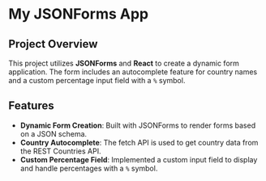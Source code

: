 # My JSONForms App

## Project Overview

This project utilizes **JSONForms** and **React** to create a dynamic form application. The form includes an autocomplete feature for country names and a custom percentage input field with a `%` symbol. 

## Features

- **Dynamic Form Creation**: Built with JSONForms to render forms based on a JSON schema.
- **Country Autocomplete**: The fetch API is used to get country data from the REST Countries API.
- **Custom Percentage Field**: Implemented a custom input field to display and handle percentages with a `%` symbol.

